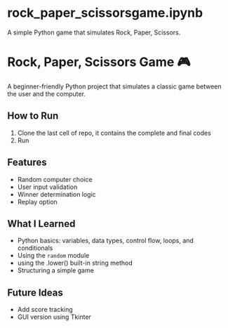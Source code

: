 # rock_paper_scissorsgame.ipynb
A simple Python game that simulates Rock, Paper, Scissors.
# Rock, Paper, Scissors Game 🎮

A beginner-friendly Python project that simulates a classic game between the user and the computer.

## How to Run
1. Clone the last cell of repo, it contains the complete and final codes
2. Run

## Features
- Random computer choice
- User input validation
- Winner determination logic
- Replay option

## What I Learned
- Python basics: variables, data types, control flow, loops, and conditionals
- Using the `random` module
- using the .lower() built-in string method
- Structuring a simple game


## Future Ideas
- Add score tracking
- GUI version using Tkinter
